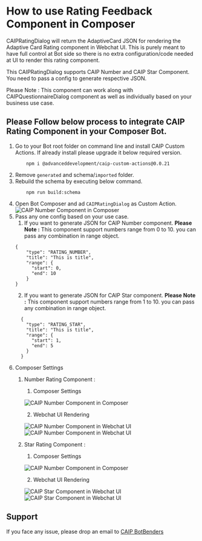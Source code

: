 # How to use Rating Feedback Component in Composer

CAIPRatingDialog will return the AdaptiveCard JSON for rendering the Adaptive Card Rating component in Webchat UI. This is purely meant to have full control at Bot side so there is no extra configuration/code needed at UI to render this rating component.

This CAIPRatingDialog supports CAIP Number and CAIP Star Component. You need to pass a config to generate respective JSON.

Please Note : This component can work along with CAIPQuestionnaireDialog component as well as individually based on your business use case.

## Please Follow below process to integrate CAIP Rating Component in your Composer Bot. 

1. Go to your Bot root folder on command line and install CAIP Custom Actions. If already install please upgrade it below required version.
    ```
        npm i @advanceddevelopment/caip-custom-actions@0.0.21
    ```
2. Remove `generated` and schema/`imported` folder.
3. Rebuild the schema by executing below command.
    ```
        npm run build:schema
    ```
4. Open Bot Composer and ad `CAIPRatingDialog` as Custom Action.
![CAIP Number Component in Composer](./caipDialogCustomAction.png)
5. Pass any one config based on your use case.
    1. If you want to generate JSON for CAIP Number component.
    **Please Note :** This component support numbers range from 0 to 10. you can pass any combination in range object.
    ```
    {
        "type": "RATING_NUMBER",
        "title": "This is title",
        "range": {
          "start": 0,
          "end": 10
        }
    }
    ```
    2. If you want to generate JSON for CAIP Star component.
    **Please Note :** This component support numbers range from 1 to 10. you can pass any combination in range object.
    ```
      {
        "type": "RATING_STAR",
        "title": "This is title",
        "range": {
          "start": 1,
          "end": 5
        }
      }
    ```
6. Composer Settings
    1. Number Rating Component :
        1. Composer Settings
        
        ![CAIP Number Component in Composer](./caipNumberComp-Composer.png)
        
        2. Webchat UI Rendering
        
        ![CAIP Number Component in Webchat UI](./caipNumberWebchatUINotSelected.png)
        ![CAIP Number Component in Webchat UI](./caipNumberWebchatUISelected.png)
    2. Star Rating Component :  
        1. Composer Settings
        
        ![CAIP Number Component in Composer](./caipStarComp-Composer.png)
        
        2. Webchat UI Rendering
        
        ![CAIP Star Component in Webchat UI](./caipStarCompWebchatUINotSelected.png)
        ![CAIP Star Component in Webchat UI](./caipStarCompWebchatUISelected.png)


## Support
If you face any issue, please drop an email to [CAIP BotBenders](mailto:botbenders@ds.uhc.com)



